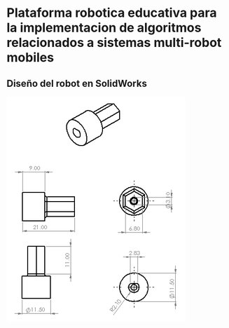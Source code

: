 # Plataforma robotica educativa para la implementacion de algoritmos relacionados a sistemas multi-robot mobiles 
## Diseño del robot en SolidWorks
![](https://github.com/VerabelGonzales/vera_multi_robot_platform/blob/main/Acople_Motor_II.PNG)
